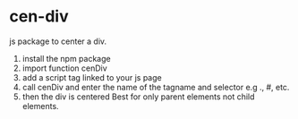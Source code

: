 # cen-div
js package to center a div.
1. install the npm package
2. import function cenDiv
3. add a script tag linked to your js page
4. call cenDiv and enter the name of the tagname and selector e.g ., #, etc.
5. then the div is centered
Best for only parent elements not child elements.
